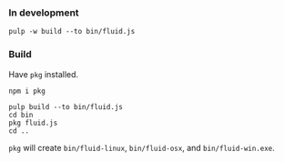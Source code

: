 ### In development

```shell
pulp -w build --to bin/fluid.js
```

### Build

Have `pkg` installed.

```shell
npm i pkg
```


```shell
pulp build --to bin/fluid.js
cd bin
pkg fluid.js
cd ..
```

`pkg` will create `bin/fluid-linux`, `bin/fluid-osx`, and `bin/fluid-win.exe`.

